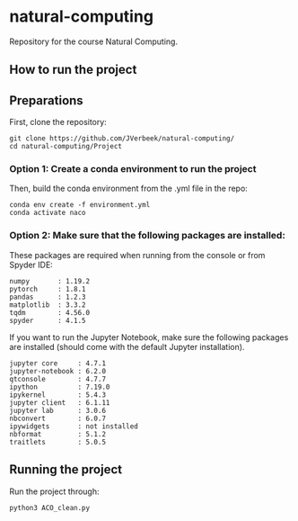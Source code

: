 # natural-computing
Repository for the course Natural Computing. 


## How to run the project 
## Preparations
First, clone the repository:

```
git clone https://github.com/JVerbeek/natural-computing/
cd natural-computing/Project
```
### Option 1: Create a conda environment to run the project
Then, build the conda environment from the .yml file in the repo:

```
conda env create -f environment.yml
conda activate naco
```
### Option 2: Make sure that the following packages are installed: 
These packages are required when running from the console or from Spyder IDE:
```
numpy       : 1.19.2
pytorch     : 1.8.1
pandas      : 1.2.3
matplotlib  : 3.3.2
tqdm        : 4.56.0
spyder      : 4.1.5
```
If you want to run the Jupyter Notebook, make sure the following packages are installed (should come with the default Jupyter installation).
```
jupyter core     : 4.7.1
jupyter-notebook : 6.2.0
qtconsole        : 4.7.7
ipython          : 7.19.0
ipykernel        : 5.4.3
jupyter client   : 6.1.11
jupyter lab      : 3.0.6
nbconvert        : 6.0.7
ipywidgets       : not installed
nbformat         : 5.1.2
traitlets        : 5.0.5

```
## Running the project
Run the project through:
```
python3 ACO_clean.py
```
